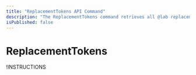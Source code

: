 ```yaml
---
title: "ReplacementTokens API Command"
description: "The ReplacementTokens command retrieves all @lab replacement tokens available for a particular lab instance."
isPublished: false
---
```


# ReplacementTokens

!INSTRUCTIONS[](https://raw.githubusercontent.com/LearnOnDemandSystems/docs/master/lod/lod-api/api-deprecate-message.md)
